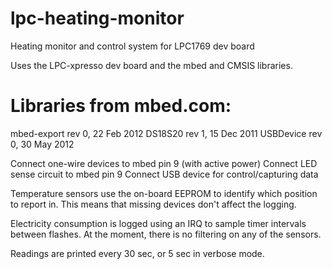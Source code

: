 lpc-heating-monitor
===================

Heating monitor and control system for LPC1769 dev board

Uses the LPC-xpresso dev board and the mbed and CMSIS libraries.

Libraries from mbed.com:
=======================
mbed-export rev 0, 22 Feb 2012
DS18S20     rev 1, 15 Dec 2011
USBDevice   rev 0, 30 May 2012

Connect one-wire devices to mbed pin 9 (with active power)
Connect LED sense circuit to mbed pin 9
Connect USB device for control/capturing data

Temperature sensors use the on-board EEPROM to identify which position to report in.
This means that missing devices don't affect the logging.

Electricity consumption is logged using an IRQ to sample timer intervals between flashes.
At the moment, there is no filtering on any of the sensors.

Readings are printed every 30 sec, or 5 sec in verbose mode.



